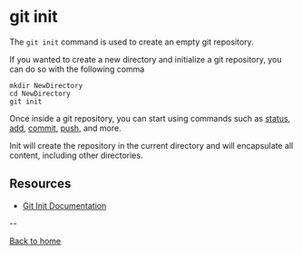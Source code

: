# git init

The `git init` command is used to create an empty git repository.

If you wanted to create a new directory and initialize a git repository, you can do so with the following comma
```
mkdir NewDirectory
cd NewDirectory
git init
```

Once inside a git repository, you can start using commands such as
[status](./Status.md),
[add](./Add.md),
[commit](./Commit.md),
[push](./Push.md),
and more.

Init will create the repository in the current directory and will encapsulate all content, including other directories.

## Resources

- [Git Init Documentation](https://git-scm.com/docs/git-init)

--

[Back to home](.../README.md)